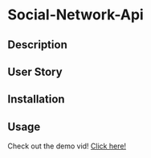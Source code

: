 # Social-Network-Api

## Description


## User Story


## Installation


## Usage

Check out the demo vid! [Click here!](https://clipchamp.com/watch/aj2tG296Xky)
